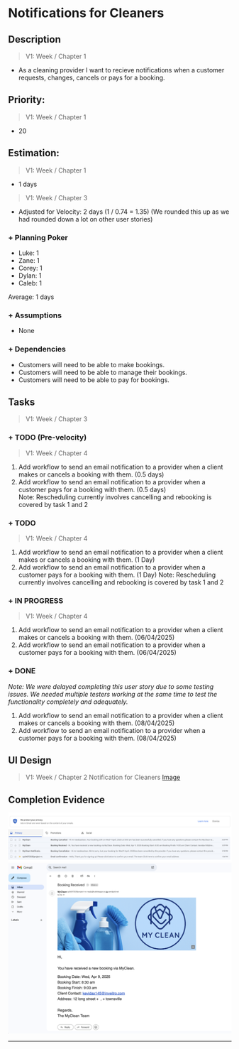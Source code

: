 # Notifications for Cleaners

## Description  
>   V1: Week / Chapter 1
- As a cleaning provider I want to recieve notifications when a customer requests, changes, cancels or pays for a booking. 

## Priority:  
>   V1: Week / Chapter 1

- 20

## Estimation:  

>   V1: Week / Chapter 1
- 1 days

>   V1: Week / Chapter 3
- Adjusted for Velocity: 2 days (1 / 0.74 = 1.35) (We rounded this up as we had rounded down a lot on other user stories)
  
### + Planning Poker  
  
- Luke: 1
- Zane: 1
- Corey: 1
- Dylan: 1
- Caleb: 1

Average: 1 days

### + Assumptions  

- None

### + Dependencies

- Customers will need to be able to make bookings.
- Customers will need to be able to manage their bookings.
- Customers will need to be able to pay for bookings. 

## Tasks  
>   V1: Week / Chapter 3
### + TODO (Pre-velocity)
>   V1: Week / Chapter 4
1. Add workflow to send an email notification to a provider when a client makes or cancels a booking with them. (0.5 days)
2. Add workflow to send an email notification to a provider when a customer pays for a booking with them. (0.5 days)    
Note: Rescheduling currently involves cancelling and rebooking is covered by task 1 and 2
### + TODO
>   V1: Week / Chapter 4
1. Add workflow to send an email notification to a provider when a client makes or cancels a booking with them. (1 Day)
2. Add workflow to send an email notification to a provider when a customer pays for a booking with them. (1 Day)
Note: Rescheduling currently involves cancelling and rebooking is covered by task 1 and 2 
### + IN PROGRESS 
>   V1: Week / Chapter 4
1. Add workflow to send an email notification to a provider when a client makes or cancels a booking with them. (06/04/2025)
2. Add workflow to send an email notification to a provider when a customer pays for a booking with them. (06/04/2025)
   
### + DONE

*Note: We were delayed completing this user story due to some testing issues. We needed multiple testers working at the same time to test the functionality completely and adequately.*

1. Add workflow to send an email notification to a provider when a client makes or cancels a booking with them. (08/04/2025)
2. Add workflow to send an email notification to a provider when a customer pays for a booking with them. (08/04/2025)

## UI Design  
>   V1: Week / Chapter 2
> Notification for Cleaners [Image](/images/ui_design/Notifications_for_Cleaners.png)


## Completion Evidence 

![](/images/iteration2_completion_evidence/client_notification_evidence_1.png)
![](/images/iteration2_completion_evidence/client_notification_evidence_2.png)

---
